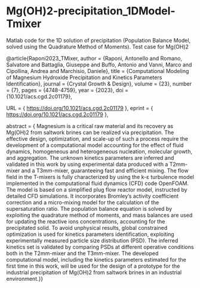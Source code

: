 # Mg(OH)2-precipitation_1DModel-Tmixer
Matlab code for the 1D solution of precipitation (Population Balance Model, solved using the Quadrature Method of Moments). 
Test case for Mg(OH)2

@article{Raponi2023_TMixer,
author = {Raponi, Antonello and Romano, Salvatore and Battaglia, Giuseppe and Buffo, Antonio and Vanni, Marco and Cipollina, Andrea and Marchisio, Daniele},
title = {Computational Modeling of Magnesium Hydroxide Precipitation and Kinetics Parameters Identification},
journal = {Crystal Growth \& Design},
volume = {23},
number = {7},
pages = {4748-4759},
year = {2023},
doi = {10.1021/acs.cgd.2c01179},

URL = { https://doi.org/10.1021/acs.cgd.2c01179 },
eprint = { https://doi.org/10.1021/acs.cgd.2c01179 },

abstract = { Magnesium is a critical raw material and its recovery as Mg(OH)2 from saltwork brines can be realized via precipitation. 
The effective design, optimization, and scale-up of such a process require the development of a computational model accounting for the effect of fluid dynamics, 
homogeneous and heterogeneous nucleation, molecular growth, and aggregation. 
The unknown kinetics parameters are inferred and validated in this work by using experimental data produced with a T2mm-mixer and a T3mm-mixer, guaranteeing fast and efficient mixing. 
The flow field in the T-mixers is fully characterized by using the k-ε turbulence model implemented in the computational fluid dynamics (CFD) code OpenFOAM. 
The model is based on a simplified plug flow reactor model, instructed by detailed CFD simulations. It incorporates Bromley’s activity coefficient correction and a micro-mixing model for the calculation of the supersaturation ratio. 
The population balance equation is solved by exploiting the quadrature method of moments, and mass balances are used for updating the reactive ions concentrations, accounting for the precipitated solid. 
To avoid unphysical results, global constrained optimization is used for kinetics parameters identification, exploiting experimentally measured particle size distribution (PSD). 
The inferred kinetics set is validated by comparing PSDs at different operative conditions both in the T2mm-mixer and the T3mm-mixer. 
The developed computational model, including the kinetics parameters estimated for the first time in this work, will be used for the design of a prototype for the industrial precipitation of Mg(OH)2 from saltwork brines 
in an industrial environment.}}
